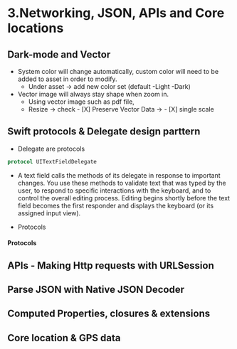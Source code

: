 # 3.Networking, JSON, APIs and Core locations

## Dark-mode and Vector 
- System color will change automatically, custom color will need to be added to asset in order to modify. 
  - Under asset -> add new color set (default -Light -Dark)
- Vector image will always stay shape when zoom in. 
  - Using vector image such as pdf file, 
  - Resize -> check - [X] Preserve Vector Data -> - [X] single scale
  
## Swift protocols & Delegate design parttern
- Delegate are protocols
```Swift 
protocol UITextFieldDelegate
```
- A text field calls the methods of its delegate in response to important changes. You use these methods to validate text that was typed by the user, to respond to specific interactions with the keyboard, and to control the overall editing process. Editing begins shortly before the text field becomes the first responder and displays the keyboard (or its assigned input view).

- Protocols

#### Protocols
  
## APIs - Making Http requests with URLSession

## Parse JSON with Native JSON Decoder

## Computed Properties, closures & extensions

## Core location & GPS data
